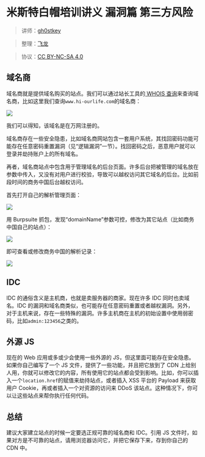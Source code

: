 # 米斯特白帽培训讲义 漏洞篇 第三方风险

> 讲师：[gh0stkey](https://www.zhihu.com/people/gh0stkey/answers)

> 整理：[飞龙](https://github.com/)

> 协议：[CC BY-NC-SA 4.0](http://creativecommons.org/licenses/by-nc-sa/4.0/)

## 域名商

域名商就是提供域名购买的站点。我们可以通过站长工具的[ WHOIS 查询](http://whois.chinaz.com/)来查询域名商，比如这里我们查询`www.hi-ourlife.com`的域名商：

![](http://upload-images.jianshu.io/upload_images/118142-1c7b586d8712b0c3.jpg)

我们可以得知，该域名是在万网注册的。

域名商存在一些安全隐患，比如域名商网站包含一套用户系统，其找回密码功能可能存在任意密码重置漏洞（见“逻辑漏洞”一节）。找回密码之后，恶意用户就可以登录并劫持账户上的所有域名。

再者，域名商站点中包含用于管理域名的后台页面。许多后台把被管理的域名放在参数中传入，又没有对用户进行校验，导致可以越权访问其它域名的后台。比如前段时间的商务中国后台越权访问。

首先打开自己的解析管理页面：

![](http://p0.qhimg.com/t0146cff5ffc265a917.png)

用 Burpsuite 抓包，发现“domainName”参数可控，修改为其它站点（比如商务中国自己的站点）：

![](http://p0.qhimg.com/t016a0fe5d8fea51ad8.png)

即可查看或修改商务中国的解析记录：

![](http://p0.qhimg.com/t012813d6b55e174fb2.png)

## IDC

IDC 的通俗含义是主机商，也就是卖服务器的商家。现在许多 IDC 同时也卖域名。IDC 的漏洞和域名商类似，也可能存在任意密码重置或者越权漏洞。另外，对于主机来说，存在一些特殊的漏洞。许多主机商在主机的初始设置中使用弱密码，比如`admin:123456`之类的。

## 外源 JS

现在的 Web 应用或多或少会使用一些外源的 JS，但这里面可能存在安全隐患。如果你自己编写了一个 JS 文件，提供了一些功能，并且把它放到了 CDN 上给别人用，你就可以修改它的内容，所有使用它的站点都会受到影响。比如，你可以插入一个`location.href`的赋值来劫持站点，或者插入 XSS 平台的 Payload 来获取用户 Cookie，再或者插入一个对资源的访问来 DDoS 该站点。这种情况下，你可以让这些站点来帮你执行任何代码。

## 总结

建议大家建立站点的时候一定要选正规可靠的域名商和 IDC。引用 JS 文件时，如果对方是不可靠的站点，请用浏览器访问它，并把它保存下来，存到你自己的 CDN 中。
